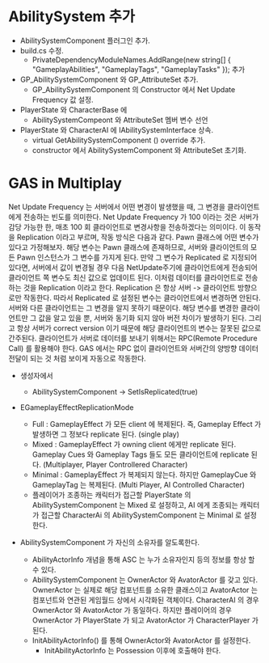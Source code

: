 # AbilitySystem 추가

- AbilitySystemComponent 플러그인 추가.
- build.cs 수정.
	- PrivateDependencyModuleNames.AddRange(new string[] { "GameplayAbilities", "GameplayTags", "GameplayTasks" }); 추가
- GP_AbilitySystemComponent 와 GP_AttributeSet 추가.
	- GP_AbilitySystemComponent 의 Constructor 에서 Net Update Frequency 값 설정.
- PlayerState 와 CharacterBase 에 
	- AbilitySystemCompeont 와 AttributeSet 멤버 변수 선언
- PlayerState 와 CharacterAI 에 IAbilitySystemInterface 상속.
	- virtual GetAbilitySystemComponent () override 추가.
	- constructor 에서 AbilitySystemComponent 와 AttributeSet 초기화.

# GAS in Multiplay

Net Update Frequency 는 서버에서 어떤 변경이 발생했을 때, 그 변경을 클라이언트에게 전송하는 빈도를 의미한다. Net Update Frequency 가 100 이라는 것은 서버가 감당 가능한 한, 매초 100 회 클라이언트로 변경사항을 전송하겠다는 의미이다. 이 동작을 Replication 이라고 부르며, 작동 방식은 다음과 같다.
Pawn 클래스에 어떤 변수가 있다고 가정해보자.
해당 변수는 Pawn 클래스에 존재하므로, 서버와 클라이언트의 모든 Pawn 인스턴스가 그 변수를 가지게 된다.
만약 그 변수가 Replicated 로 지정되어 있다면, 서버에서 값이 변경될 경우 다음 NetUpdate주기에 클라이언트에게 전송되어 클라이언트 쪽 변수도 최신 값으로 업데이트 된다.
이처럼 데이터를 클라이언트로 전송하는 것을 Replication 이라고 한다.
Replication 은 항상 서버 -> 클라이언트 방향으로만 작동한다. 따라서 Replicated 로 설정된 변수는 클라이언트에서 변경하면 안된다. 서버와 다른 클라이언트는 그 변경을 알지 못하기 때문이다.
해당 변수를 변경한 클라이언트만 그 값을 알고 있을 뿐, 서버와 동기화 되지 않아 버전 차이가 발생하기 된다.
그리고 항상 서버가 correct version 이기 때문에 해당 클라이언트의 변수는 잘못된 값으로 간주된다.
클라이언트가 서버로 데이터를 보내기 위해서는 RPC(Remote Procedure Call) 를 활용해야 한다.
GAS 에서는 RPC 없이 클라이언트와 서버간의 양방향 데이터 전달이 되는 것 처럼 보이게 자동으로 작동한다.

- 생성자에서 
	- AbilitySystemComponent -> SetIsReplicated(true)

- EGameplayEffectReplicationMode
	- Full : GameplayEffect 가 모든 client 에 복제된다. 즉, Gameplay Effect 가 발생하면 그 정보다 replicate 된다. (single play)
	- Mixed : GameplayEffect 가 owning client 에게만 replicate 된다. Gameplay Cues 와 Gameplay Tags 들도 모든 클라이언트에 replicate 된다. (Multiplayer, Player Controllered Character)
	- Minimal : GameplayEffect 가 복제되지 않는다. 하지만 GameplayCue 와 GameplayTag 는 복제된다. (Multi Player, AI Controlled Character)
	- 플레이어가 조종하는 캐릭터가 접근할 PlayerState 의 AbilitySystemComponent 는 Mixed 로 설정하고, AI 에게 조종되는 캐릭터가 접근할 CharacterAi 의 AbilitySystemComponent 는 Minimal 로 설정한다.

- AbilitySystemComponent 가 자신의 소유자를 알도록한다.
	- AbilityActorInfo 개념을 통해 ASC 는 누가 소유자인지 등의 정보를 항상 할 수 있다.
	- AbilitySystemComponent 는 OwnerActor 와 AvatorActor 를 갖고 있다. OwnerActor 는 실제로 해당 컴포넌트를 소유한 클래스이고 AvatorActor 는 컴포넌트와 연관된 게임월드 상에서 시각화된 객체이다. CharacterAI 의 경우 OwnerActor 와 AvatorActor 가 동일하다. 하지만 플레이어의 경우 OwnerActor 가 PlayerState 가 되고 AvatorActor 가 CharacterPlayer 가 된다.
	- InitAbilityActorInfo() 를 통해 OwnerActor와 AvatorActor 를 설정한다.
		- InitAbilityActorInfo 는 Possession 이후에 호출해야 한다.